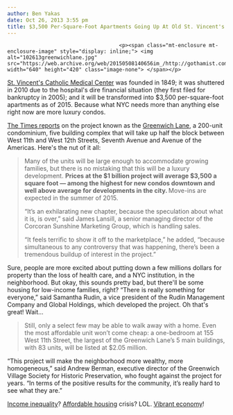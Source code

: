 ```yaml
---
author: Ben Yakas
date: Oct 26, 2013 3:55 pm
title: $3,500 Per-Square-Foot Apartments Going Up At Old St. Vincent's Site
---
```


	
										<p><span class="mt-enclosure mt-enclosure-image" style="display: inline;"> <img alt="102613greenwichlane.jpg" src="https://web.archive.org/web/20150508140656im_/http://gothamist.com/attachments/byakas/102613greenwichlane.jpg" width="640" height="420" class="image-none"> </span></p>

<p><a href="https://web.archive.org/web/20150508140656/http://gothamist.com/tags/stvincents">St. Vincent&apos;s Catholic Medical Center</a> was founded in 1849; it was shuttered in 2010 due to the hospital&apos;s dire financial situation (they first filed for bankruptcy in 2005); and it will be transformed into $3,500 per-square-foot apartments as of 2015. Because what NYC needs more than anything else right now are more luxury condos. </p>

<p><a href="https://web.archive.org/web/20150508140656/http://www.nytimes.com/2013/10/27/realestate/where-st-vincents-once-stood.html?hp">The Times reports</a> on the project known as the <a href="https://web.archive.org/web/20150508140656/http://www.thegreenwichlane.com/">Greenwich Lane</a>, a 200-unit condominium, five building complex that will take up half the block between West 11th and West 12th Streets, Seventh Avenue and Avenue of the Americas. Here&apos;s the nut of it all:</p>

<blockquote>Many of the units will be large enough to accommodate growing families, but there is no mistaking that this will be a luxury development. <strong>Prices at the $1 billion project will average $3,500 a square foot &#x2014; among the highest for new condos downtown and well above average for developments in the city. </strong>Move-ins are expected in the summer of 2015.

<p>&#x201C;It&#x2019;s an exhilarating new chapter, because the speculation about what it is, is over,&#x201D; said James Lansill, a senior managing director of the Corcoran Sunshine Marketing Group, which is handling sales.</p>

<p>&#x201C;It feels terrific to show it off to the marketplace,&#x201D; he added, &#x201C;because simultaneous to any controversy that was happening, there&#x2019;s been a tremendous buildup of interest in the project.&#x201D;</p></blockquote><p></p>

<p>Sure, people are more excited about putting down a few millions dollars for property than the loss of health care, and a NYC institution, in the neighborhood. But okay, this sounds pretty bad, but there&apos;ll be some housing for low-income families, right? &#x201C;There is really something for everyone,&#x201D; said Samantha Rudin, a vice president of the Rudin Management Company and Global Holdings, which developed the project. Oh that&apos;s great! Wait... </p>

<blockquote>Still, only a select few may be able to walk away with a home. Even the most affordable unit won&#x2019;t come cheap: a one-bedroom at 155 West 11th Street, the largest of the Greenwich Lane&#x2019;s 5 main buildings, with 83 units, will be listed at $2.05 million.</blockquote>

<p>&#x201C;This project will make the neighborhood more wealthy, more homogeneous,&#x201D; said Andrew Berman, executive director of the Greenwich Village Society for Historic Preservation, who fought against the project for years. &#x201C;In terms of the positive results for the community, it&#x2019;s really hard to see what they are.&#x201D;</p>

<p><a href="https://web.archive.org/web/20150508140656/http://gothamist.com/2013/10/26/video_joe_lhota_doesnt_think_theres.php">Income inequality</a>? <a href="https://web.archive.org/web/20150508140656/http://gothamist.com/tags/affordablehousing">Affordable housing</a> crisis? LOL. <a href="https://web.archive.org/web/20150508140656/http://gothamist.com/2013/10/19/bloomberg_thinks_homelessness_is_go.php">Vibrant economy</a>!</p>					
										
									
				